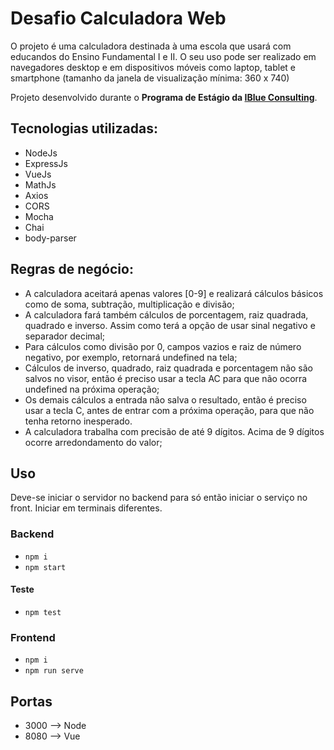 # Desafio Calculadora Web

O projeto é uma calculadora destinada à uma escola que usará com educandos do Ensino Fundamental I e II. O seu uso pode ser realizado em navegadores desktop e em dispositivos móveis como laptop, tablet e smartphone (tamanho da janela de visualização mínima: 360 x 740)

Projeto desenvolvido durante o **Programa de Estágio da [IBlue Consulting](https://www.iblueconsulting.com.br/)**.

## Tecnologias utilizadas:

- NodeJs
- ExpressJs
- VueJs 
- MathJs
- Axios 
- CORS
- Mocha
- Chai
- body-parser
  

## Regras de negócio:
- A calculadora aceitará apenas valores [0-9] e realizará cálculos básicos como de soma, subtração, multiplicação e divisão;
- A calculadora fará também cálculos de porcentagem, raiz quadrada, quadrado e inverso. Assim como terá a opção de usar sinal negativo e separador decimal;
- Para cálculos como divisão por 0, campos vazios e raiz de número negativo, por exemplo, retornará undefined na tela;  
- Cálculos de inverso, quadrado, raiz quadrada e porcentagem não são salvos no visor, então é preciso usar a tecla AC para que não ocorra undefined na próxima operação;
- Os demais cálculos a entrada não salva o resultado, então é preciso usar a tecla C, antes de entrar com a próxima operação, para que não tenha retorno inesperado.  
- A calculadora trabalha com precisão de até 9 dígitos. Acima de 9 dígitos ocorre arredondamento do valor;

## Uso
Deve-se iniciar o servidor no backend para só então iniciar o serviço no front. Iniciar em terminais diferentes.
### Backend
- ```npm i```
- ```npm start```
#### Teste
- ```npm test```
### Frontend
- ```npm i```
- ```npm run serve```



## Portas 
- 3000 --> Node
- 8080 --> Vue